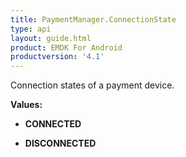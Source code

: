 ```yaml
---
title: PaymentManager.ConnectionState
type: api
layout: guide.html
product: EMDK For Android
productversion: '4.1'
---
```



Connection states of a payment device.

**Values:**

* **CONNECTED**

* **DISCONNECTED**









